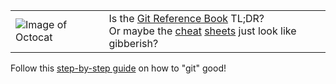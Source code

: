<table><tr><td><img src="https://encrypted-tbn0.gstatic.com/images?q=tbn:ANd9GcTOIfyMXHRLV1rhBIm1POTsvZnodWrMLzctmo-wNzspBCdZJLE3" alt="Image of Octocat"></td><td>Is the <a href="https://git-scm.com/book/en/v2">Git Reference Book</a> TL;DR?
<br>Or maybe the <a href="https://services.github.com/on-demand/downloads/github-git-cheat-sheet.pdf">cheat</a> <a href="https://education.github.com/git-cheat-sheet-education.pdf">sheets</a> just look like gibberish?</td></tr></table>

Follow this [step-by-step guide](http://rogerdudler.github.io/git-guide/) on how to "git" good!
